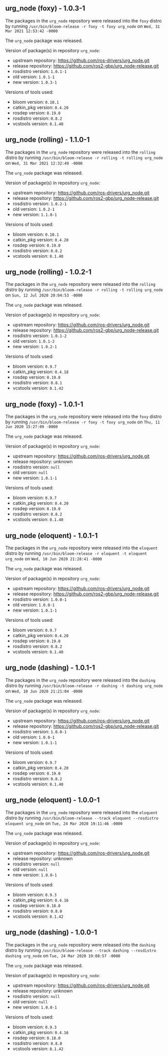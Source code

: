 ## urg_node (foxy) - 1.0.3-1

The packages in the `urg_node` repository were released into the `foxy` distro by running `/usr/bin/bloom-release -r foxy -t foxy urg_node` on `Wed, 31 Mar 2021 12:53:42 -0000`

The `urg_node` package was released.

Version of package(s) in repository `urg_node`:

- upstream repository: https://github.com/ros-drivers/urg_node.git
- release repository: https://github.com/ros2-gbp/urg_node-release.git
- rosdistro version: `1.0.1-1`
- old version: `1.0.1-1`
- new version: `1.0.3-1`

Versions of tools used:

- bloom version: `0.10.1`
- catkin_pkg version: `0.4.20`
- rosdep version: `0.19.0`
- rosdistro version: `0.8.2`
- vcstools version: `0.1.40`


## urg_node (rolling) - 1.1.0-1

The packages in the `urg_node` repository were released into the `rolling` distro by running `/usr/bin/bloom-release -r rolling -t rolling urg_node` on `Wed, 31 Mar 2021 12:32:49 -0000`

The `urg_node` package was released.

Version of package(s) in repository `urg_node`:

- upstream repository: https://github.com/ros-drivers/urg_node.git
- release repository: https://github.com/ros2-gbp/urg_node-release.git
- rosdistro version: `1.0.2-1`
- old version: `1.0.2-1`
- new version: `1.1.0-1`

Versions of tools used:

- bloom version: `0.10.1`
- catkin_pkg version: `0.4.20`
- rosdep version: `0.19.0`
- rosdistro version: `0.8.2`
- vcstools version: `0.1.40`


## urg_node (rolling) - 1.0.2-1

The packages in the `urg_node` repository were released into the `rolling` distro by running `/usr/bin/bloom-release -r rolling -t rolling urg_node` on `Sun, 12 Jul 2020 20:04:53 -0000`

The `urg_node` package was released.

Version of package(s) in repository `urg_node`:

- upstream repository: https://github.com/ros-drivers/urg_node.git
- release repository: https://github.com/ros2-gbp/urg_node-release.git
- rosdistro version: `1.0.1-2`
- old version: `1.0.1-2`
- new version: `1.0.2-1`

Versions of tools used:

- bloom version: `0.9.7`
- catkin_pkg version: `0.4.18`
- rosdep version: `0.19.0`
- rosdistro version: `0.8.1`
- vcstools version: `0.1.42`


## urg_node (foxy) - 1.0.1-1

The packages in the `urg_node` repository were released into the `foxy` distro by running `/usr/bin/bloom-release -r foxy -t foxy urg_node` on `Thu, 11 Jun 2020 15:27:09 -0000`

The `urg_node` package was released.

Version of package(s) in repository `urg_node`:

- upstream repository: https://github.com/ros-drivers/urg_node.git
- release repository: unknown
- rosdistro version: `null`
- old version: `null`
- new version: `1.0.1-1`

Versions of tools used:

- bloom version: `0.9.7`
- catkin_pkg version: `0.4.20`
- rosdep version: `0.19.0`
- rosdistro version: `0.8.2`
- vcstools version: `0.1.40`


## urg_node (eloquent) - 1.0.1-1

The packages in the `urg_node` repository were released into the `eloquent` distro by running `/usr/bin/bloom-release -r eloquent -t eloquent urg_node` on `Wed, 10 Jun 2020 21:28:41 -0000`

The `urg_node` package was released.

Version of package(s) in repository `urg_node`:

- upstream repository: https://github.com/ros-drivers/urg_node.git
- release repository: https://github.com/ros2-gbp/urg_node-release.git
- rosdistro version: `1.0.0-1`
- old version: `1.0.0-1`
- new version: `1.0.1-1`

Versions of tools used:

- bloom version: `0.9.7`
- catkin_pkg version: `0.4.20`
- rosdep version: `0.19.0`
- rosdistro version: `0.8.2`
- vcstools version: `0.1.40`


## urg_node (dashing) - 1.0.1-1

The packages in the `urg_node` repository were released into the `dashing` distro by running `/usr/bin/bloom-release -r dashing -t dashing urg_node` on `Wed, 10 Jun 2020 21:21:04 -0000`

The `urg_node` package was released.

Version of package(s) in repository `urg_node`:

- upstream repository: https://github.com/ros-drivers/urg_node.git
- release repository: https://github.com/ros2-gbp/urg_node-release.git
- rosdistro version: `1.0.0-1`
- old version: `1.0.0-1`
- new version: `1.0.1-1`

Versions of tools used:

- bloom version: `0.9.7`
- catkin_pkg version: `0.4.20`
- rosdep version: `0.19.0`
- rosdistro version: `0.8.2`
- vcstools version: `0.1.40`


## urg_node (eloquent) - 1.0.0-1

The packages in the `urg_node` repository were released into the `eloquent` distro by running `/usr/bin/bloom-release --track eloquent --rosdistro eloquent urg_node` on `Tue, 24 Mar 2020 19:11:46 -0000`

The `urg_node` package was released.

Version of package(s) in repository `urg_node`:

- upstream repository: https://github.com/ros-drivers/urg_node.git
- release repository: unknown
- rosdistro version: `null`
- old version: `null`
- new version: `1.0.0-1`

Versions of tools used:

- bloom version: `0.9.3`
- catkin_pkg version: `0.4.16`
- rosdep version: `0.18.0`
- rosdistro version: `0.8.0`
- vcstools version: `0.1.42`


## urg_node (dashing) - 1.0.0-1

The packages in the `urg_node` repository were released into the `dashing` distro by running `/usr/bin/bloom-release --track dashing --rosdistro dashing urg_node` on `Tue, 24 Mar 2020 19:08:57 -0000`

The `urg_node` package was released.

Version of package(s) in repository `urg_node`:

- upstream repository: https://github.com/ros-drivers/urg_node.git
- release repository: unknown
- rosdistro version: `null`
- old version: `null`
- new version: `1.0.0-1`

Versions of tools used:

- bloom version: `0.9.3`
- catkin_pkg version: `0.4.16`
- rosdep version: `0.18.0`
- rosdistro version: `0.8.0`
- vcstools version: `0.1.42`



